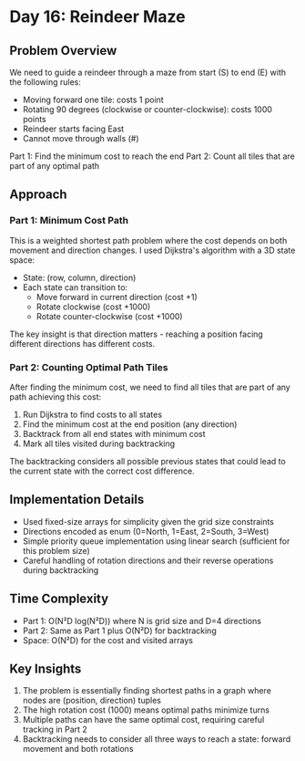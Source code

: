 # Day 16: Reindeer Maze

## Problem Overview
We need to guide a reindeer through a maze from start (S) to end (E) with the following rules:
- Moving forward one tile: costs 1 point
- Rotating 90 degrees (clockwise or counter-clockwise): costs 1000 points
- Reindeer starts facing East
- Cannot move through walls (#)

Part 1: Find the minimum cost to reach the end
Part 2: Count all tiles that are part of any optimal path

## Approach

### Part 1: Minimum Cost Path
This is a weighted shortest path problem where the cost depends on both movement and direction changes. I used Dijkstra's algorithm with a 3D state space:
- State: (row, column, direction)
- Each state can transition to:
  - Move forward in current direction (cost +1)
  - Rotate clockwise (cost +1000)
  - Rotate counter-clockwise (cost +1000)

The key insight is that direction matters - reaching a position facing different directions has different costs.

### Part 2: Counting Optimal Path Tiles
After finding the minimum cost, we need to find all tiles that are part of any path achieving this cost:
1. Run Dijkstra to find costs to all states
2. Find the minimum cost at the end position (any direction)
3. Backtrack from all end states with minimum cost
4. Mark all tiles visited during backtracking

The backtracking considers all possible previous states that could lead to the current state with the correct cost difference.

## Implementation Details
- Used fixed-size arrays for simplicity given the grid size constraints
- Directions encoded as enum (0=North, 1=East, 2=South, 3=West)
- Simple priority queue implementation using linear search (sufficient for this problem size)
- Careful handling of rotation directions and their reverse operations during backtracking

## Time Complexity
- Part 1: O(N²D log(N²D)) where N is grid size and D=4 directions
- Part 2: Same as Part 1 plus O(N²D) for backtracking
- Space: O(N²D) for the cost and visited arrays

## Key Insights
1. The problem is essentially finding shortest paths in a graph where nodes are (position, direction) tuples
2. The high rotation cost (1000) means optimal paths minimize turns
3. Multiple paths can have the same optimal cost, requiring careful tracking in Part 2
4. Backtracking needs to consider all three ways to reach a state: forward movement and both rotations